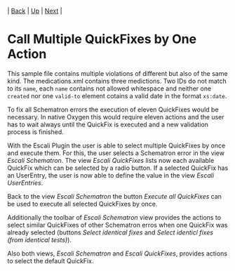 | [Back](../00_schematron/README.md) | [Up](../README.md) | [Next](../02_datatype/README.md) |

# Call Multiple QuickFixes by One Action

This sample file contains multiple violations of different but also of the same kind. The medications.xml contains three medictions. Two IDs do not match to its `name`, each `name` contains not allowed whitespace and neither one `created` nor one `valid-to` element cotains a valid date in the format `xs:date`. 

To fix all Schematron errors the execution of eleven QuickFixes would be necessary. In native Oxygen this would require eleven actions and the user has to wait always until the QuickFix is executed and a new validation process is finished.

With the Escali Plugin the user is able to select multiple QuickFixes by once and execute them. For this, the user selects a Schematron error in the view *Escali Schematron*. The view *Escali QuickFixes* lists now each available QuickFix which can be selected by a radio button. If a selected QuickFix has an UserEntry, the user is now able to define the value in the view *Escali UserEntries*.

Back to the view *Escali Schematron* the button *Execute all QuickFixes* can be used to execute all selected QuickFixes by once.

Additionally the toolbar of *Escali Schematron* view provides the actions to select similar QuickFixes of other Schematron erros when one QuickFix was already selected (buttons *Select identical fixes* and *Select identicl fixes (from identical tests)*).

Also both views, *Escali Schematron* and *Escali QuickFixes*, provides actions to select the default QuickFix.

